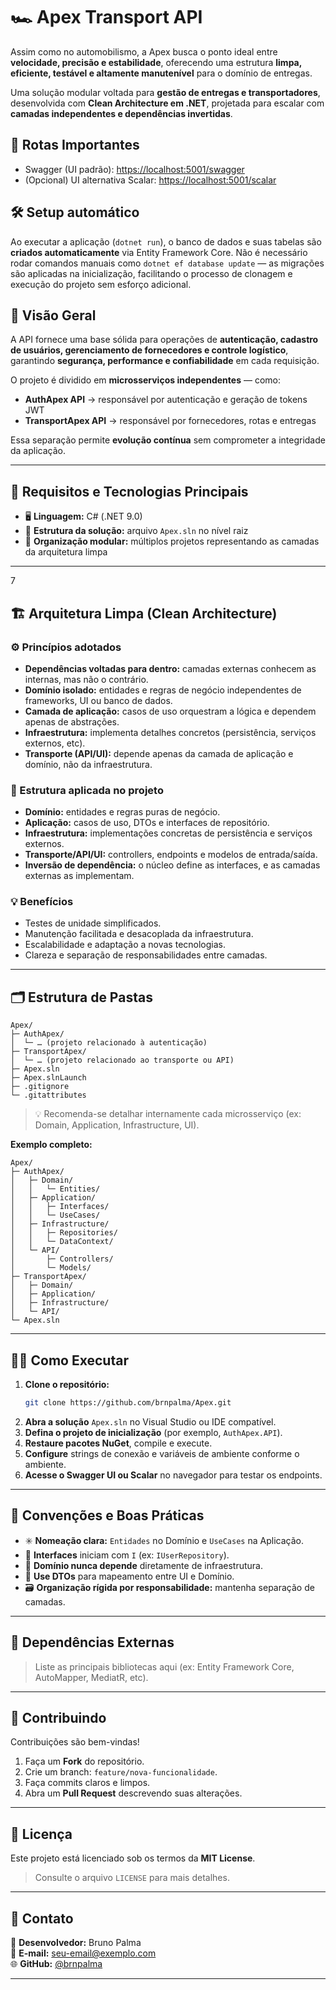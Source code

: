 # 🏎️ Apex Transport API

Assim como no automobilismo, a Apex busca o ponto ideal entre **velocidade, precisão e estabilidade**, oferecendo uma estrutura **limpa, eficiente, testável e altamente manutenível** para o domínio de entregas. 

Uma solução modular voltada para **gestão de entregas e transportadores**, desenvolvida com **Clean Architecture em .NET**, projetada para escalar com **camadas independentes e dependências invertidas**.

## 🔗 Rotas Importantes
- Swagger (UI padrão): [https://localhost:5001/swagger](https://localhost:5001/swagger)
- (Opcional) UI alternativa Scalar: [https://localhost:5001/scalar](https://localhost:5001/scalar)

## 🛠️ Setup automático

Ao executar a aplicação (`dotnet run`), o banco de dados e suas tabelas são **criados automaticamente** via Entity Framework Core. Não é necessário rodar comandos manuais como `dotnet ef database update` — as migrações são aplicadas na inicialização, facilitando o processo de clonagem e execução do projeto sem esforço adicional.

## 🧭 Visão Geral  

A API fornece uma base sólida para operações de **autenticação, cadastro de usuários, gerenciamento de fornecedores e controle logístico**, garantindo **segurança, performance e confiabilidade** em cada requisição.

O projeto é dividido em **microsserviços independentes** — como:
- **AuthApex API** → responsável por autenticação e geração de tokens JWT  
- **TransportApex API** → responsável por fornecedores, rotas e entregas  

Essa separação permite **evolução contínua** sem comprometer a integridade da aplicação.

---

## 🧩 Requisitos e Tecnologias Principais  
- 🖥️ **Linguagem:** C# (.NET 9.0)  
- 🧱 **Estrutura da solução:** arquivo `Apex.sln` no nível raiz  
- 🧮 **Organização modular:** múltiplos projetos representando as camadas da arquitetura limpa  

---
7
## 🏗️ Arquitetura Limpa (Clean Architecture)

### ⚙️ Princípios adotados  
- **Dependências voltadas para dentro:** camadas externas conhecem as internas, mas não o contrário.  
- **Domínio isolado:** entidades e regras de negócio independentes de frameworks, UI ou banco de dados.  
- **Camada de aplicação:** casos de uso orquestram a lógica e dependem apenas de abstrações.  
- **Infraestrutura:** implementa detalhes concretos (persistência, serviços externos, etc).  
- **Transporte (API/UI):** depende apenas da camada de aplicação e domínio, não da infraestrutura.

### 🧠 Estrutura aplicada no projeto  
- **Domínio:** entidades e regras puras de negócio.  
- **Aplicação:** casos de uso, DTOs e interfaces de repositório.  
- **Infraestrutura:** implementações concretas de persistência e serviços externos.  
- **Transporte/API/UI:** controllers, endpoints e modelos de entrada/saída.  
- **Inversão de dependência:** o núcleo define as interfaces, e as camadas externas as implementam.

### 💡 Benefícios  
- Testes de unidade simplificados.  
- Manutenção facilitada e desacoplada da infraestrutura.  
- Escalabilidade e adaptação a novas tecnologias.  
- Clareza e separação de responsabilidades entre camadas.  

---

## 🗂️ Estrutura de Pastas  

```text
Apex/
├─ AuthApex/
│  └─ … (projeto relacionado à autenticação)
├─ TransportApex/
│  └─ … (projeto relacionado ao transporte ou API)
├─ Apex.sln
├─ Apex.slnLaunch
├─ .gitignore
└─ .gitattributes
```

> 💡 Recomenda-se detalhar internamente cada microsserviço (ex: Domain, Application, Infrastructure, UI).  

**Exemplo completo:**
```text
Apex/
├─ AuthApex/
│   ├─ Domain/
│   │   └─ Entities/
│   ├─ Application/
│   │   ├─ Interfaces/
│   │   └─ UseCases/
│   ├─ Infrastructure/
│   │   ├─ Repositories/
│   │   └─ DataContext/
│   └─ API/
│       ├─ Controllers/
│       └─ Models/
├─ TransportApex/
│   ├─ Domain/
│   ├─ Application/
│   ├─ Infrastructure/
│   └─ API/
└─ Apex.sln
```

---

## 🏃‍♂️ Como Executar  

1. **Clone o repositório:**  
   ```bash
   git clone https://github.com/brnpalma/Apex.git
   ```  
2. **Abra a solução** `Apex.sln` no Visual Studio ou IDE compatível.  
3. **Defina o projeto de inicialização** (por exemplo, `AuthApex.API`).  
4. **Restaure pacotes NuGet**, compile e execute.  
5. **Configure** strings de conexão e variáveis de ambiente conforme o ambiente.  
6. **Acesse o Swagger UI ou Scalar** no navegador para testar os endpoints.  

---

## 📐 Convenções e Boas Práticas  

- ✳️ **Nomeação clara:** `Entidades` no Domínio e `UseCases` na Aplicação.  
- 🧩 **Interfaces** iniciam com `I` (ex: `IUserRepository`).  
- 🚫 **Domínio nunca depende** diretamente de infraestrutura.  
- 🔄 **Use DTOs** para mapeamento entre UI e Domínio.  
- 🗃️ **Organização rígida por responsabilidade:** mantenha separação de camadas.  

---

## 🔗 Dependências Externas  
> Liste as principais bibliotecas aqui (ex: Entity Framework Core, AutoMapper, MediatR, etc).

---

## 🤝 Contribuindo  

Contribuições são bem-vindas!  
1. Faça um **Fork** do repositório.  
2. Crie um branch: `feature/nova-funcionalidade`.  
3. Faça commits claros e limpos.  
4. Abra um **Pull Request** descrevendo suas alterações.

---

## 📜 Licença  
Este projeto está licenciado sob os termos da **MIT License**.  
> Consulte o arquivo `LICENSE` para mais detalhes.

---

## 👤 Contato  
🔧 **Desenvolvedor:** Bruno Palma  
📧 **E-mail:** seu-email@exemplo.com  
🌐 **GitHub:** [@brnpalma](https://github.com/brnpalma)

---

